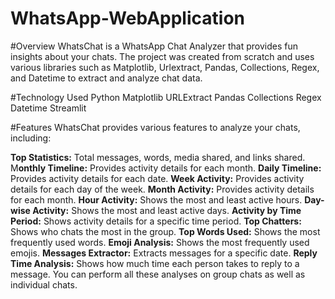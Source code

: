 # WhatsApp-WebApplication

#Overview
WhatsChat is a WhatsApp Chat Analyzer that provides fun insights about your chats. The project was created from scratch and uses various libraries such as Matplotlib, Urlextract, Pandas, Collections, Regex, and Datetime to extract and analyze chat data.

#Technology Used
Python
Matplotlib
URLExtract
Pandas
Collections
Regex
Datetime
Streamlit


#Features
WhatsChat provides various features to analyze your chats, including:

**Top Statistics:** Total messages, words, media shared, and links shared.
M**onthly Timeline:** Provides activity details for each month.
**Daily Timeline:** Provides activity details for each date.
**Week Activity:** Provides activity details for each day of the week.
**Month Activity:** Provides activity details for each month.
**Hour Activity:** Shows the most and least active hours.
**Day-wise Activity:** Shows the most and least active days.
**Activity by Time Period:** Shows activity details for a specific time period.
**Top Chatters:** Shows who chats the most in the group.
**Top Words Used:** Shows the most frequently used words.
**Emoji Analysis:** Shows the most frequently used emojis.
**Messages Extractor:** Extracts messages for a specific date.
**Reply Time Analysis:** Shows how much time each person takes to reply to a message.
You can perform all these analyses on group chats as well as individual chats.
